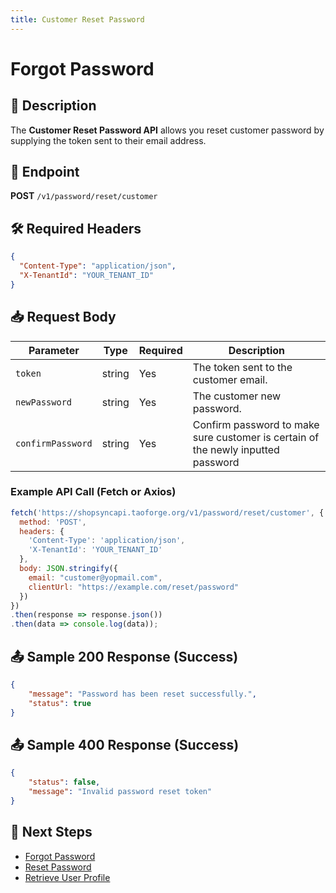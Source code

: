 ```yaml
---
title: Customer Reset Password 
---
```


# Forgot Password 

## 📌 Description
The **Customer Reset Password API** allows you reset customer password by supplying the token sent to their email address.

## 🔗 Endpoint
**POST** `/v1/password/reset/customer`

## 🛠️ Required Headers
```json
{
  "Content-Type": "application/json",
  "X-TenantId": "YOUR_TENANT_ID"
}
```

## 📥 Request Body
| Parameter  | Type   | Required | Description |
|-----------|--------|----------|-------------|
| `token`   | string | Yes      | The token sent to the customer email. |
| `newPassword`| string | Yes      | The customer new password. |
| `confirmPassword`| string | Yes      | Confirm password to make sure customer is certain of the newly inputted password |

### Example API Call (Fetch or Axios)
```javascript
fetch('https://shopsyncapi.taoforge.org/v1/password/reset/customer', {
  method: 'POST',
  headers: {
    'Content-Type': 'application/json',
    'X-TenantId': 'YOUR_TENANT_ID'
  },
  body: JSON.stringify({
    email: "customer@yopmail.com",
    clientUrl: "https://example.com/reset/password"
  })
})
.then(response => response.json())
.then(data => console.log(data));
```

## 📤 Sample 200 Response (Success)
```json
{
    "message": "Password has been reset successfully.",
    "status": true
}
```


## 📤 Sample 400 Response (Success)
```json
{
    "status": false,
    "message": "Invalid password reset token"
}
```


## 🔗 Next Steps
- [Forgot Password](./forgot-password.md)
- [Reset Password](./reset-password.md)
- [Retrieve User Profile](./user-profile.md)
